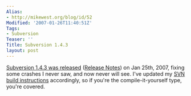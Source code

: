 ```yaml
---
Alias:
- http://mikewest.org/blog/id/52
Modified: '2007-01-26T11:40:51Z'
Tags:
- Subversion
Teaser: ''
Title: Subversion 1.4.3
layout: post
---
```

[Subversion 1.4.3 was released][svn_143]
([Release Notes][release_143]) on Jan 25th, 2007, fixing some crashes I never saw, and now never will see.  I've updated my [SVN build instructions][build_143] accordingly, so if you're the compile-it-yourself type, you're covered.

[svn_143]: http://subversion.tigris.org/servlets/NewsItemView?newsItemID=1807
[release_143]: http://svn.collab.net/repos/svn/tags/1.4.3/CHANGES
[build_143]: http://mikewest.org/archive/building-subversion-for-os-x "Building Subversion for OS X"